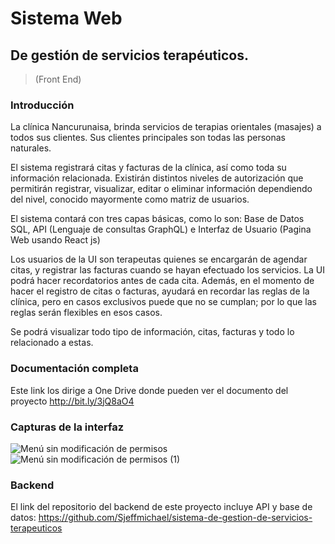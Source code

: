 # Sistema Web
## De gestión de servicios terapéuticos.
> (Front End)

### Introducción

La clínica Nancurunaisa, brinda servicios de terapias orientales (masajes) a todos sus clientes. Sus clientes principales son todas las personas naturales. 

El sistema registrará citas y facturas de la clínica, así como toda su información relacionada. Existirán distintos niveles de autorización que permitirán registrar, visualizar, editar o eliminar información dependiendo del nivel, conocido mayormente como matriz de usuarios. 

El sistema contará con tres capas básicas, como lo son: Base de Datos SQL, API (Lenguaje de consultas GraphQL) e Interfaz de Usuario (Pagina Web usando React js)  

Los usuarios de la UI son terapeutas quienes se encargarán de agendar citas, y registrar las facturas cuando se hayan efectuado los servicios. La UI podrá hacer recordatorios antes de cada cita. Además, en el momento de hacer el registro de citas o facturas, ayudará en recordar las reglas de la clínica, pero en casos exclusivos puede que no se cumplan; por lo que las reglas serán flexibles en esos casos.  

Se podrá visualizar todo tipo de información, citas, facturas y todo lo relacionado a estas.

### Documentación completa

Este link los dirige a One Drive donde pueden ver el documento del proyecto
http://bit.ly/3jQ8aO4

### Capturas de la interfaz
![Menú sin modificación de permisos](https://user-images.githubusercontent.com/59578728/210730574-d577157c-5fd6-42e5-80c1-5ed0c2616699.jpg)
![Menú sin modificación de permisos (1)](https://user-images.githubusercontent.com/59578728/210730578-13ff5e56-b840-4b85-b0d2-d54d77b79d26.jpg)

### Backend

El link del repositorio del backend de este proyecto incluye API y base de datos:
https://github.com/Sjeffmichael/sistema-de-gestion-de-servicios-terapeuticos
